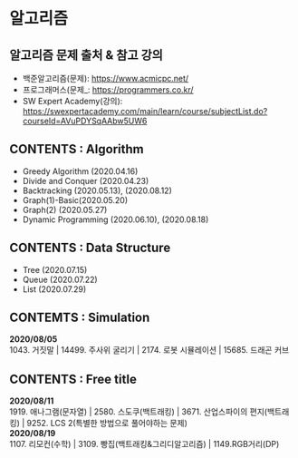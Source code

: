 # 알고리즘


## 알고리즘 문제 출처 & 참고 강의
* 백준알고리즘(문제): <https://www.acmicpc.net/>
* 프로그래머스(문제_: <https://programmers.co.kr/>
* SW Expert Academy(강의): <https://swexpertacademy.com/main/learn/course/subjectList.do?courseId=AVuPDYSqAAbw5UW6>




## CONTENTS : Algorithm
* Greedy Algorithm (2020.04.16)
* Divide and Conquer (2020.04.23)
* Backtracking (2020.05.13), (2020.08.12)
* Graph(1)-Basic(2020.05.20)
* Graph(2) (2020.05.27)   
* Dynamic Programming (2020.06.10), (2020.08.18)



## CONTENTS : Data Structure
* Tree (2020.07.15)
* Queue (2020.07.22)
* List (2020.07.29)

## CONTEMTS : Simulation
**2020/08/05**  
1043. 거짓말 | 14499. 주사위 굴리기 |  2174. 로봇 시뮬레이션 | 15685. 드래곤 커브

## CONTENTS : Free title
**2020/08/11**     
1919. 애나그램(문자열) | 2580. 스도쿠(백트래킹) | 3671. 산업스파이의 편지(백트래킹) | 9252. LCS 2(특별한 방법으로 풀어야하는 문제)    
**2020/08/19**    
1107. 리모컨(수학) | 3109. 빵집(백트래킹&그리디알고리즘) | 1149.RGB거리(DP)    
